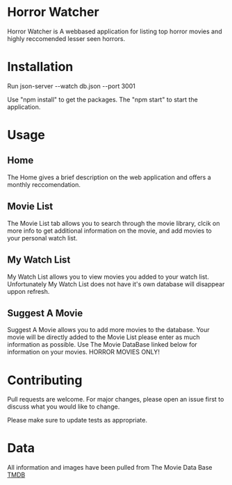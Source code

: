 
# Horror Watcher

Horror Watcher is A webbased application for listing top horror movies and highly reccomended lesser seen horrors.

# Installation

Run json-server --watch db.json --port 3001

Use "npm install" to get the packages. The "npm start" to start the application.

# Usage

## Home
The Home gives a brief description on the web application and offers a monthly reccomendation.

## Movie List
The Movie List tab allows you to search through the movie library, clcik on more info to get additional information on the movie, and add movies to your personal watch list. 

## My Watch List
My Watch List allows you to view movies you added to your watch list. Unfortunately My Watch List does not have it's own database will disappear uppon refresh.

## Suggest A Movie
Suggest A Movie allows you to add more movies to the database. Your movie will be directly added to the Movie List please enter as much information as possible. Use The Movie DataBase linked below for information on your movies. HORROR MOVIES ONLY!

# Contributing
Pull requests are welcome. For major changes, please open an issue first to discuss what you would like to change.

Please make sure to update tests as appropriate.

# Data
All information and images have been pulled from The Movie Data Base
[TMDB](https://www.themoviedb.org/?language=en-US)